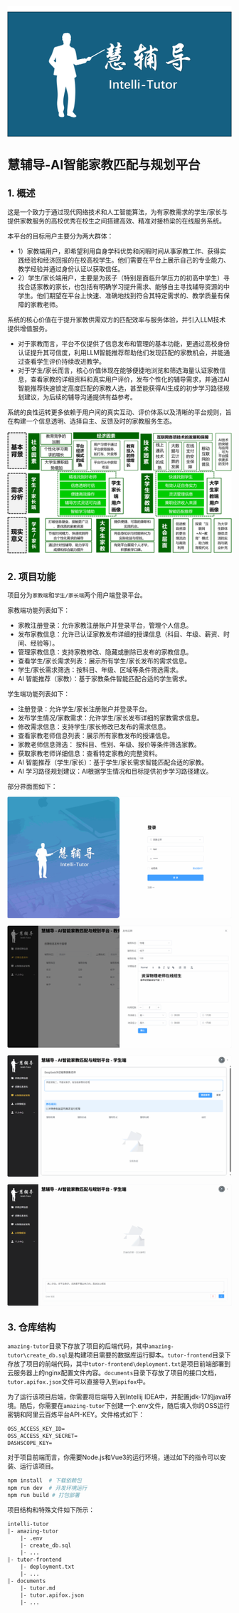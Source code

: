 ![alt text](/assets/图片2.png)
# 慧辅导-AI智能家教匹配与规划平台
## 1. 概述

这是一个致力于通过现代网络技术和人工智能算法，为有家教需求的学生/家长与提供家教服务的高校优秀在校生之间搭建高效、精准对接桥梁的在线服务系统。

本平台的目标用户主要分为两大群体：

- 1）家教端用户，即希望利用自身学科优势和闲暇时间从事家教工作、获得实践经验和经济回报的在校高校学生。他们需要在平台上展示自己的专业能力、教学经验并通过身份认证以获取信任。
- 2）学生/家长端用户，主要是为孩子（特别是面临升学压力的初高中学生）寻找合适家教的家长，也包括有明确学习提升需求、能够自主寻找辅导资源的中学生。他们期望在平台上快速、准确地找到符合其特定需求的、教学质量有保障的家教老师。

系统的核心价值在于提升家教供需双方的匹配效率与服务体验，并引入LLM技术提供增值服务。
- 对于家教而言，平台不仅提供了信息发布和管理的基本功能，更通过高校身份认证提升其可信度，利用LLM智能推荐帮助他们发现匹配的家教机会，并能通过查看学生评价持续改进教学。
- 对于学生/家长而言，核心价值体现在能够便捷地浏览和筛选海量认证家教信息，查看家教的详细资料和真实用户评价，发布个性化的辅导需求，并通过AI智能推荐快速锁定高度匹配的家教人选，甚至能获得AI生成的初步学习路径规划建议，为后续的辅导沟通提供有益参考。
  
系统的良性运转更多依赖于用户间的真实互动、评价体系以及清晰的平台规则，旨在构建一个信息透明、选择自主、反馈及时的家教服务生态。


![alt text](/assets/图片1.png)

## 2. 项目功能

项目分为`家教端`和`学生/家长端`两个用户端登录平台。

家教端功能列表如下：
- 家教注册登录：允许家教注册账户并登录平台，管理个人信息。
- 发布家教信息：允许已认证家教发布详细的授课信息（科目、年级、薪资、时间、经验等）。
- 管理家教信息：支持家教修改、隐藏或删除已发布的家教信息。
- 查看学生/家长需求列表：展示所有学生/家长发布的需求信息。
- 学生/家长需求筛选：按科目、年级、区域等条件筛选需求。
- AI 智能推荐（家教）：基于家教条件智能匹配合适的学生需求。

学生端功能列表如下：
- 注册登录：允许学生/家长注册账户并登录平台。
- 发布学生情况/家教需求：允许学生/家长发布详细的家教需求信息。
- 修改需求信息：支持学生/家长修改已发布的需求信息。
- 查看家教老师信息列表：展示所有家教发布的授课信息。
- 家教老师信息筛选： 按科目、性别、年级、报价等条件筛选家教。
- 获取家教老师详细信息：查看特定家教的完整资料。
- AI 智能推荐（学生/家长）：基于学生/家长需求智能匹配合适的家教。
- AI 学习路径规划建议：AI根据学生情况和目标提供初步学习路径建议。

部分界面图如下：

![alt text](/assets/PixPin_2025-06-19_20-33-03.gif)

![alt text](/assets/PixPin_2025-06-19_20-35-20.gif)

![alt text](/assets/PixPin_2025-06-19_20-31-27.gif)

![alt text](/assets/PixPin_2025-06-19_20-39-10.gif)



## 3. 仓库结构

`amazing-tutor`目录下存放了项目的后端代码，其中`amazing-tutor\create_db.sql`是构建项目需要的数据库运行脚本。`tutor-frontend`目录下存放了项目的前端代码，其中`tutor-frontend\deployment.txt`是项目前端部署到云服务器上的nginx配置文件内容。`documents`目录下存放了项目的接口文档，`tutor.apifox.json`文件可以直接导入到`apifox`中。


为了运行该项目后端，你需要将后端导入到Intellij IDEA中，并配置jdk-17的java环境。随后，你需要在`amazing-tutor`下创建一个.env文件，随后填入你的OSS运行密钥和阿里云百炼平台API-KEY。文件格式如下：

```
OSS_ACCESS_KEY_ID=
OSS_ACCESS_KEY_SECRET=
DASHSCOPE_KEY=
```

对于项目前端而言，你需要Node.js和Vue3的运行环境，通过如下的指令可以安装、运行该项目。

```bash
npm install  # 下载依赖包
npm run dev  # 开发环境运行
npm run build # 打包部署
```


项目结构和特殊文件如下所示：

```
intelli-tutor
|- amazing-tutor
    |- .env
    |- create_db.sql
    |- ...
|- tutor-frontend
    |- deployment.txt
    |- ...
|- documents
    |- tutor.md
    |- tutor.apifox.json
    |- ...
```

